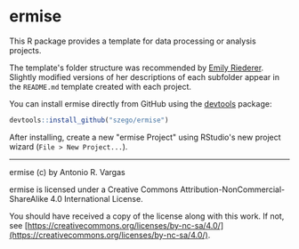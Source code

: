 
# ermise

<!-- badges: start -->
<!-- badges: end -->

This R package provides a template for data processing or analysis projects.

The template's folder structure was recommended by [Emily Riederer](https://emilyriederer.netlify.app/post/team-of-packages/). Slightly modified versions of her descriptions of each subfolder appear in the `README.md` template created with each project.

You can install ermise directly from GitHub using the [devtools](https://cran.r-project.org/package=devtools) package:

``` r
devtools::install_github("szego/ermise")
```

After installing, create a new "ermise Project" using RStudio's new project wizard (`File > New Project...`).

-----

ermise (c) by Antonio R. Vargas

ermise is licensed under a Creative Commons Attribution-NonCommercial-ShareAlike 4.0 International License.

You should have received a copy of the license along with this work. If not, see [https://creativecommons.org/licenses/by-nc-sa/4.0/](https://creativecommons.org/licenses/by-nc-sa/4.0/).
